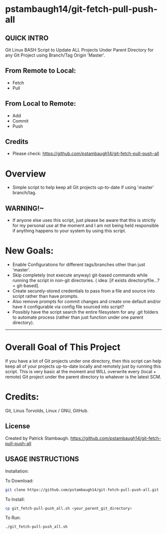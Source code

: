 # pstambaugh14/git-fetch-pull-push-all

## QUICK INTRO

Git Linux BASH Script to Update ALL Projects Under Parent Directory for any Git Project using Branch/Tag Origin 'Master'.

## From Remote to Local:
- Fetch
- Pull

## From Local to Remote:
- Add
- Commit
- Push

## Credits

- Please check: https://github.com/pstambaugh14/git-fetch-pull-push-all

# Overview
- Simple script to help keep all Git projects up-to-date if using 'master' branch/tag.   
## WARNING!~
- If anyone else uses this script, just please be aware that this is strictly for my personal use at the moment and I am not being held responsible if anything happens to your system by using this script.  

# New Goals:
- Enable Configurations for different tags/branches other than just 'master'.
- Skip completely (not execute anyway) git-based commands while running the script in non-git directories. ( idea: [if exists directory/file...? = git-based].
- Create securely-stored credentials to pass from a file and source into script rather than have prompts.
- Also remove prompts for commit changes and create one default and/or have it configurable via config file sourced into script?
- Possibly have the script search the entire filesystem for any .git folders to automate process (rather than just function under one parent directory).

-----------------------------------------------------------------------------------------------------------------------------

# Overall Goal of This Project
If you have a lot of Git projects under one directory, then this script can help keep all of your projects up-to-date locally and remotely just by running this script.  This is very basic at the moment and WILL overwrite every (local + remote) Git project under the parent directory to whatever is the latest SCM.

# Credits:
Git, Linus Torvolds, Linux / GNU, GitHub.

## License
Created by Patrick Stambaugh.
https://github.com/pstambaugh14/git-fetch-pull-push-all

## USAGE INSTRUCTIONS
Installation:

To Download:
```sh
git clone https://github.com/pstambaugh14/git-fetch-pull-push-all.git
```
To Install:
```sh
cp git_fetch-pull-push_all.sh <your_parent_git_directory>
```

To Run:
```sh
./git_fetch-pull-push_all.sh
```
